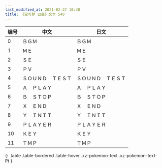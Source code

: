 ```yaml
---
last_modified_at: 2021-02-27 10:38
title: 《宝可梦 白金》文本 540
---
```

| 编号 | 中文 | 日文 |
| ---- | ---- | ---- |
| 0 | ＢＧＭ | ＢＧＭ |
| 1 | ＭＥ | ＭＥ |
| 2 | ＳＥ | ＳＥ |
| 3 | ＰＶ | ＰＶ |
| 4 | ＳＯＵＮＤ　ＴＥＳＴ | ＳＯＵＮＤ　ＴＥＳＴ |
| 5 | Ａ　ＰＬＡＹ | Ａ　ＰＬＡＹ |
| 6 | Ｂ　ＳＴＯＰ | Ｂ　ＳＴＯＰ |
| 7 | Ｘ　ＥＮＤ | Ｘ　ＥＮＤ |
| 8 | Ｙ　ＩＮＩＴ | Ｙ　ＩＮＩＴ |
| 9 | ＰＬＡＹＥＲ | ＰＬＡＹＥＲ |
| 10 | ＫＥＹ | ＫＥＹ |
| 11 | ＴＭＰ | ＴＭＰ |
{: .table .table-bordered .table-hover .xz-pokemon-text .xz-pokemon-text-Pt }